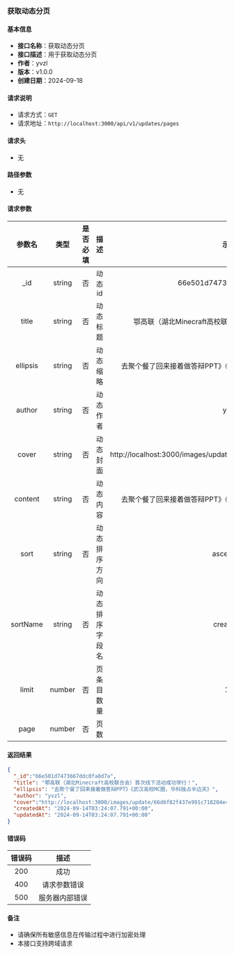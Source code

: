### 获取动态分页

#### 基本信息

- **接口名称**：获取动态分页
- **接口描述**：用于获取动态分页
- **作者**：yvzl
- **版本**：v1.0.0
- **创建日期**：2024-09-18

#### 请求说明
- 请求方式：`GET`
- 请求地址：`http://localhost:3000/api/v1/updates/pages`

#### 请求头

- 无

#### 路径参数

- 无

#### 请求参数

| 参数名 | 类型 | 是否必填 | 描述 | 示例 |
| :----: | :----: | :----: | :----: | :----: |
| _id | string | 否 | 动态id | 66e501d7473667ddc0fa8d7a |
| title | string | 否 | 动态标题 | 鄂高联（湖北Minecraft高校联合会）首次线下活动成功举行！ |
| ellipsis | string | 否 | 动态缩略 | 去聚个餐了回来接着做答辩PPT》《武汉高校MC圈，华科独占半边天》 |
| author | string | 否 | 动态作者 | yvzl |
| cover | string | 否 | 动态封面 | http://localhost:3000/images/update/66d6f82f437e991c718204e4.jpg |
| content | string | 否 | 动态内容 | 去聚个餐了回来接着做答辩PPT》《武汉高校MC圈，华科独占半边天》 |
| sort | string | 否 | 动态排序方向 | ascending |
| sortName | string | 否 | 动态排序字段名 | createdAt |
| limit | number | 否 | 页条目数量 | 10 |
| page | number | 否 | 页数 | 1 |

#### 返回结果

```json
{
  "_id":"66e501d7473667ddc0fa8d7a",
  "title": "鄂高联（湖北Minecraft高校联合会）首次线下活动成功举行！",
  "ellipsis": "去聚个餐了回来接着做答辩PPT》《武汉高校MC圈，华科独占半边天》",
  "author": "yvzl",
  "cover":"http://localhost:3000/images/update/66d6f82f437e991c718204e4.jpg",
  "createdAt": "2024-09-14T03:24:07.791+00:00",
  "updatedAt": "2024-09-14T03:24:07.791+00:00"
}
```

#### 错误码

| 错误码 | 描述 |
| :----: | :----: |
| 200 | 成功 |
| 400 | 请求参数错误 |
| 500 | 服务器内部错误 |

#### 备注
- 请确保所有敏感信息在传输过程中进行加密处理
- 本接口支持跨域请求
